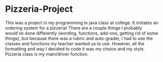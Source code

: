 # Pizzeria-Project
This was a project in my programming in java class at college. It imitates an ordering system for a pizzeria! There are a couple
things I probably would've done differently (wording, functions, add-ons, getting rid of some things), but because there was a 
rubric and auto-grader, I had to use the classes and functions my teacher wanted us to use. However, all the formatting and way
I decided to code it was my choice and my style. Pizzeria class is my main/driver function.
